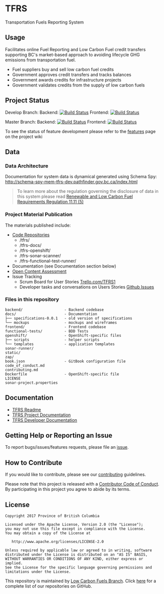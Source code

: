 # TFRS
Transportation Fuels Reporting System

## Usage
Facilitates online Fuel Reporting and Low Carbon Fuel credit transfers supporting BC's market-based approach to avoiding lifecycle GHG emissions from transportation fuel.  

- Fuel suppliers buy and sell low carbon fuel credits
- Government approves credit transfers and tracks balances
- Government awards credits for infrastructure projects
- Government validates credits from the supply of low carbon fuels

## Project Status
Develop Branch: Backend: [![Build Status](https://jenkins-mem-tfrs-tools.pathfinder.gov.bc.ca/job/mem-tfrs-tools/mem-tfrs-tools-develop-tfrs-pipeline/badge/icon)](https://jenkins-mem-tfrs-tools.pathfinder.gov.bc.ca/job/mem-tfrs-tools/mem-tfrs-tools-develop-tfrs-pipeline)     Frontend: [![Build Status](https://jenkins-mem-tfrs-tools.pathfinder.gov.bc.ca/buildStatus/icon?job=mem-tfrs-tools/mem-tfrs-tools-develop-client-pipeline)](https://jenkins-mem-tfrs-tools.pathfinder.gov.bc.ca/job/mem-tfrs-tools/job/mem-tfrs-tools-develop-client-pipeline)

Master Branch: Backend: [![Build Status](https://jenkins-mem-tfrs-tools.pathfinder.gov.bc.ca/buildStatus/icon?job=mem-tfrs-tools/mem-tfrs-tools-master-tfrs-pipeline)](https://jenkins-mem-tfrs-tools.pathfinder.gov.bc.ca/job/mem-tfrs-tools/job/mem-tfrs-tools-master-tfrs-pipeline) Frontend: [![Build Status](https://jenkins-mem-tfrs-tools.pathfinder.gov.bc.ca/buildStatus/icon?job=mem-tfrs-tools/mem-tfrs-tools-master-client-pipeline)](https://jenkins-mem-tfrs-tools.pathfinder.gov.bc.ca/job/mem-tfrs-tools/job/mem-tfrs-tools-master-client-pipeline)

To see the status of feature development please refer to the [features](https://github.com/bcgov/tfrs/wiki/features/) page on the project wiki

## Data
### Data Architecture  

Documentation for system data is dynamical generated using Schema Spy:
http://schema-spy-mem-tfrs-dev.pathfinder.gov.bc.ca/index.html  

> To learn more about the regulation governing the disclosure of data in this system please read [Renewable and Low Carbon Fuel Requirements Regulation 11.11 \(5\)](http://www.bclaws.ca/EPLibraries/bclaws_new/document/ID/freeside/394_2008#section11.11)

### Project Material Publication
The materials published include:
- [Code Repositories](https://github.com/bcgov?utf8=%E2%9C%93&q=tfrs&type=&language=)
     - /tfrs/ 
     - /tfrs-docs/
     - /tfrs-openshift/
     - /tfrs-sonar-scanner/
     - /tfrs-functional-test-runner/
- Documentation (see Documentation section below)
- [Open Content Assessment](/open_content_assessment.md)
- Issue Tracking
     - Scrum Board for User Stories [Trello.com/TFRS1](https://trello.com/tfrs1)
     - Developer tasks and conversations on Users Stories [Github Issues](https://github.com/bcgov/tfrs/issues)

### Files in this repository
```
backend/                   - Backend codebase
docs/                      - Documentation
├── specifications-0.0.1   - old version of specifications
└── mockups                - mockups and wireframes
frontend/                  - Frontend codebase
functional-tests/          - BDD Tests
openshift/                 - OpenShift-specific files
├── scripts                - helper scripts
└── templates              - application templates
sonar-runner/
static/
zap/
book.json                  - GitBook configuration file
code_of_conduct.md
contributing.md          
Dockerfile                 - OpenShift-specific file
LICENSE
sonar-project.properties
```

## Documentation
- [TFRS Readme](https://raw.githubusercontent.com/bcgov/tfrs/master/README.md)
- [TFRS Project Documentation](https://github.com/bcgov/tfrs/wiki)
- [TFRS Developer Documentation](https://github.com/bcgov/tfrs-docs/)

## Getting Help or Reporting an Issue
To report bugs/issues/features requests, please file an [issue](https://github.com/bcgov/tfrs/issues/).

## How to Contribute
If you would like to contribute, please see our [contributing](contributing.md) guidelines.

Please note that this project is released with a [Contributor Code of Conduct](code_of_conduct.md). By participating in this project you agree to abide by its terms.

## License
	Copyright 2017 Province of British Columbia
	
	Licensed under the Apache License, Version 2.0 (the "License");
	you may not use this file except in compliance with the License.
	You may obtain a copy of the License at
	
	   http://www.apache.org/licenses/LICENSE-2.0
	
	Unless required by applicable law or agreed to in writing, software
	distributed under the License is distributed on an "AS IS" BASIS,
	WITHOUT WARRANTIES OR CONDITIONS OF ANY KIND, either express or implied.
	See the License for the specific language governing permissions and
	limitations under the License.

This repository is maintained by [Low Carbon Fuels Branch](http://www2.gov.bc.ca/gov/content/industry/electricity-alternative-energy/transportation-energies/renewable-low-carbon-fuels). Click [here](https://github.com/bcgov/?q=tfrs) for a complete list of our repositories on GitHub.
